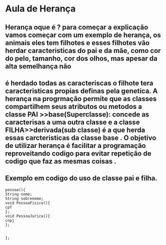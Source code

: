 # Aula de Herança
## Herança oque é ? para começar a explicação vamos começar com um exemplo de herança, os animais eles tem filhotes e esses filhotes vão herdar caracteristicas do pai e da mãe, como cor do pelo, tamanho, cor dos olhos, mas apesar da alta semelhança não 
## é herdado todas as caracteriscas o filhote tera caracteristicas propias definas pela genetica. A herança na progrmação permite que as classes compartilhem seus atributos ou metodos a classe PAI >>base(Superclasse): concede as caracterisas a uma outra classe  e a classe FILHA>>derivada(sub classe) é a que herda essas carcteristicas da classe base . O objetivo de utilizar herança é facilitar a programação reproveitando codigo para evitar repetição de codigo que faz as mesmas coisas .

## Exemplo em codigo do uso de classe pai e filha.
```
pessoa(){
String nome;
String sobrenome;
void PessoaFisica(){
cpf
};
void PessoaJurica(){
cnpj
};


};

``` 
